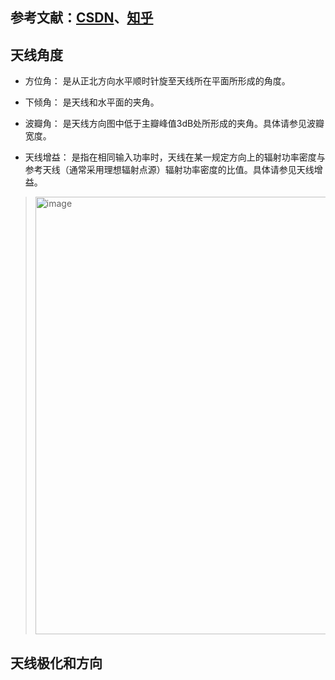 ## 参考文献：[CSDN](https://blog.csdn.net/qq_32259863/article/details/111193448)、[知乎](https://zhuanlan.zhihu.com/p/529283806)

## 天线角度

+ 方位角： 是从正北方向水平顺时针旋至天线所在平面所形成的角度。
  
+ 下倾角： 是天线和水平面的夹角。

+ 波瓣角： 是天线方向图中低于主瓣峰值3dB处所形成的夹角。具体请参见波瓣宽度。

+ 天线增益： 是指在相同输入功率时，天线在某一规定方向上的辐射功率密度与参考天线（通常采用理想辐射点源）辐射功率密度的比值。具体请参见天线增益。

> <img width="700" alt="image" src="https://github.com/user-attachments/assets/bc60dba6-15f3-4108-9e09-f67036c3ac57">

## 天线极化和方向

